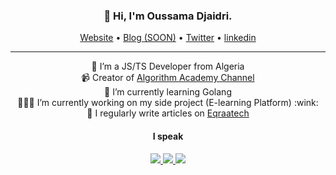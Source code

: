 <h3 align="center">👋 Hi, I'm Oussama Djaidri.</h3>

<p align="center">
  <a href="https://my-next-portfolio-sigma.vercel.app">Website</a> •
  <a href="#">Blog (SOON)</a> •
  <a href="https://twitter.com/Djaidri_oussama">Twitter</a> •
  <a href="https://www.linkedin.com/in/oussama-djaidri-ab2143149">linkedin</a>
</p>

---

<div align="center">
  <div>🔭 I’m a JS/TS Developer from Algeria</div>
  <div>📹 Creator of <a href="https://www.youtube.com/c/algorithmCoding">Algorithm Academy Channel</a></div>
  <div>🌱 I’m currently learning Golang</div>
  <div>👨🏽‍💻 I’m currently working on my side project (E-learning Platform) :wink:</div>
  <div>📝 I regularly write articles on <a target="_blank" href="https://eqraatech.com/author/algorithm19">Eqraatech</a></div>
</div>

<h4 align="center">I speak</h4>
<div align="center">
<a href="https://img.shields.io/badge/golang-%2300ADD8.svg?&style=for-the-badge&logo=go&logoColor=white">
  <img src="https://img.shields.io/badge/golang-%2300ADD8.svg?&style=for-the-badge&logo=go&logoColor=white"/>
</a>
<a href="https://img.shields.io/badge/javascript%20-%23323330.svg?&style=for-the-badge&logo=javascript">
  <img src="https://img.shields.io/badge/javascript%20-%23323330.svg?&style=for-the-badge&logo=javascript"/>
</a>
<a href="https://img.shields.io/badge/typescript%20-%23323330.svg?&style=for-the-badge&logo=typescript">
  <img src="https://img.shields.io/badge/typescript%20-%23323330.svg?&style=for-the-badge&logo=typescript&logoColor=white"/>
</a>
</div>
